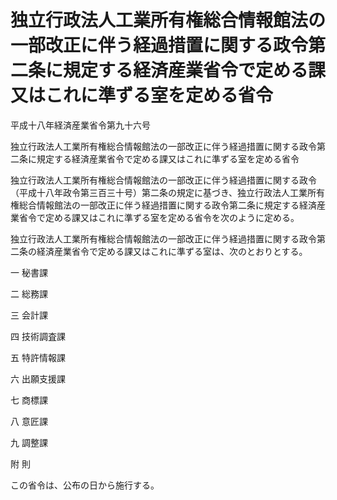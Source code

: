 # 独立行政法人工業所有権総合情報館法の一部改正に伴う経過措置に関する政令第二条に規定する経済産業省令で定める課又はこれに準ずる室を定める省令

平成十八年経済産業省令第九十六号

独立行政法人工業所有権総合情報館法の一部改正に伴う経過措置に関する政令第二条に規定する経済産業省令で定める課又はこれに準ずる室を定める省令

独立行政法人工業所有権総合情報館法の一部改正に伴う経過措置に関する政令（平成十八年政令第三百三十号）第二条の規定に基づき、独立行政法人工業所有権総合情報館法の一部改正に伴う経過措置に関する政令第二条に規定する経済産業省令で定める課又はこれに準ずる室を定める省令を次のように定める。

独立行政法人工業所有権総合情報館法の一部改正に伴う経過措置に関する政令第二条の経済産業省令で定める課又はこれに準ずる室は、次のとおりとする。

一 秘書課

二 総務課

三 会計課

四 技術調査課

五 特許情報課

六 出願支援課

七 商標課

八 意匠課

九 調整課

附 則

この省令は、公布の日から施行する。
